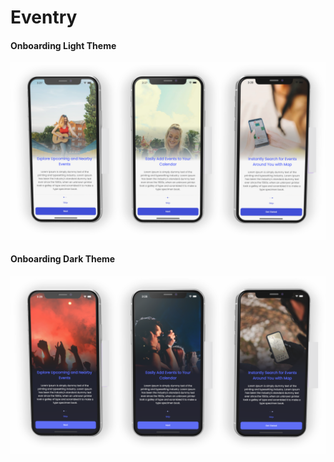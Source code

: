# Eventry

#### **Onboarding Light Theme**
![Eventry Visual](https://github.com/roufy235/Eventry/blob/main/assets/mockup/light.png?raw=true)
#### **Onboarding Dark Theme**
![Eventry Visual](https://github.com/roufy235/Eventry/blob/main/assets/mockup/dark.png?raw=true)

